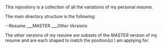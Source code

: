This repository is a collection of all the variations of my personal resume.

The main directory structure is the following:

--Resume
___MASTER
___*Other Versions*


The other versions of my resume are subsets of the *MASTER* version of my resume 
and are each shaped to match the position(s) I am applying for.
